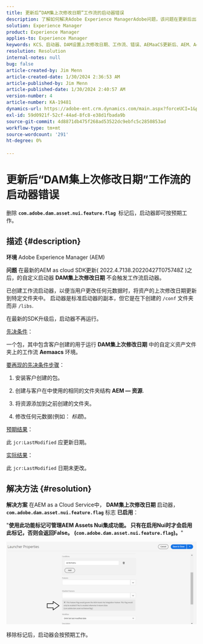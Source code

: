```yaml
---
title: 更新后“DAM集上次修改日期”工作流的启动器错误
description: 了解如何解决Adobe Experience ManagerAdobe问题，该问题在更新后出现“DAM设置上次修改日期”工作流的启动器错误。
solution: Experience Manager
product: Experience Manager
applies-to: Experience Manager
keywords: KCS、启动器、DAM设置上次修改日期、工作流、错误、AEMaaCS更新后、AEM、Adobe Experience Manager、触发、触发器、疑难解答、com.adobe.dam.asset.nui.feature.flag
resolution: Resolution
internal-notes: null
bug: false
article-created-by: Jim Menn
article-created-date: 1/30/2024 2:36:53 AM
article-published-by: Jim Menn
article-published-date: 1/30/2024 2:40:57 AM
version-number: 4
article-number: KA-19481
dynamics-url: https://adobe-ent.crm.dynamics.com/main.aspx?forceUCI=1&pagetype=entityrecord&etn=knowledgearticle&id=2e20a268-18bf-ee11-9079-6045bd006268
exl-id: 59d0921f-52cf-44ad-8fc8-e38d1fbada9b
source-git-commit: 4d8871db475f268ad53522dc9ebfc5c2850853ad
workflow-type: tm+mt
source-wordcount: '291'
ht-degree: 0%

---
```


# 更新后“DAM集上次修改日期”工作流的启动器错误


删除 <b>`com.adobe.dam.asset.nui.feature.flag `</b>标记后，启动器即可按预期工作。

## 描述 {#description}


<b>环境</b>
Adobe Experience Manager (AEM)

<b>问题</b>
在最新的AEM as cloud SDK更新( 2022.4.7138.20220427T075748Z )之后，的自定义启动器 <b>DAM集上次修改日期</b> 不会触发工作流启动器。

已创建工作流启动器，以便当用户更改任何元数据时，将资产的上次修改日期更新到特定文件夹中。
启动器是标准启动器的副本，但它是在下创建的 `/conf` 文件夹而非 `/libs`.

在最新的SDK升级后，启动器不再运行。

<u>先决条件</u>：

一个包，其中包含客户创建的用于运行 <b>DAM集上次修改日期</b> 中的自定义资产文件夹上的工作流 <b>Aemaacs</b> 环境。

<u>要再现的先决条件步骤</u>：

1. 安装客户创建的包。

2. 创建与客户在中使用的相同的文件夹结构 <b>AEM — 资源</b>.

3. 将资源添加到之前创建的文件夹。

4. 修改任何元数据(例如： *标题*)。

<u>预期结果</u>：

此 `jcr:LastModified` 应更新日期。

<u>实际结果</u>：

此 `jcr:LastModified` 日期未更改。


## 解决方法 {#resolution}


<b>解决方案</b>
在AEM as a Cloud Service中， <b>DAM集上次修改日期</b> 启动器， <b>`com.adobe.dam.asset.nui.feature.flag`</b> 标志 <b>已启用</b>：

&quot;<b>使用此功能标记可管理AEM Assets Nui集成功能。 只有在启用Nui时才会启用此标记，否则会返回False。 (`com.adobe.dam.asset.nui.feature.flag`)。</b>&quot;

![](assets/f0aaf60a-33d1-ec11-a7b5-00224809ccc2.png)

移除标记后，启动器会按预期工作。
